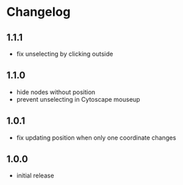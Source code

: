 # Changelog

## 1.1.1

- fix unselecting by clicking outside

## 1.1.0

- hide nodes without position
- prevent unselecting in Cytoscape mouseup

## 1.0.1

- fix updating position when only one coordinate changes

## 1.0.0

- initial release